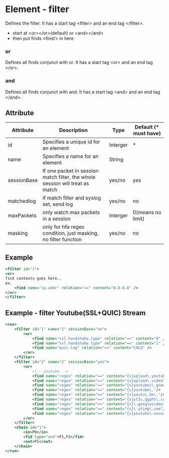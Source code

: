 # Element - filter
Defines the filter. 
It has a start tag &lt;filter&gt; and an end tag &lt;/filter&gt;.

- start at &lt;or&gt;&lt;/or&gt;(default) or &lt;and&gt;&lt;/and&gt;
- then put finds &lt;find/&gt; in here

### or
Defines all finds conjunct with or. 
It has a start tag &lt;or&gt; and an end tag &lt;/or&gt;.

### and
Defines all finds conjunct with and. 
It has a start tag &lt;and&gt; and an end tag &lt;/and&gt;.

## Attribute
| Attribute | Description | Type | Default (* must have) |
|---|---|---|---|
| id | Specifies a unique id for an element | Interger | * |
| name | Specifies a name for an element | String | |
| sessionBase | If one packet in session match filter, the whole session will treat as match | yes/no | yes |
| matchedlog |if match filter and syslog set, send log | yes/no | no |
| maxPackets | only watch max packets in a session | Interger | 0(means no limit) |
| masking | only for hfa regex condition, just masking, no filter function | yes/no | no |

## Example
```xml
<filter id="1">
<or>
find contents goes here..
ex.
	<find name="ip.addr" relation="==" content="8.8.8.8" />
</or>
</filter>
```

## Example - filter Youtube(SSL+QUIC) Stream
```xml
<run>
	<filter id="1" name="1" sessionBase="no">
		<or>
			<find name="ssl.handshake.type" relation="==" content="0" />
			<find name="ssl.handshake.type" relation="==" content="1" />
			<find name="quic.tag" relation="==" content="CHLO" />
		</or>
	</filter>
	<filter id="2" name="2" sessionBase="yes">
		<or>
			<!-- youtube -->
			<find name="regex" relation="==" content="{s}upload\.youtube\.com"/>
			<find name="regex" relation="==" content="{s}upload\.video\.google\.com"/>
			<find name="regex" relation="==" content="{s}youtubei\.googleapis\.com"/>
			<find name="regex" relation="==" content="{s}youtube\."/>
			<find name="regex" relation="==" content="{s}youtu\.be\."/>
			<find name="regex" relation="==" content="{s}yt3\.ggpht\.com"/>
			<find name="regex" relation="==" content="{s}\.googlevideo\.com"/>
			<find name="regex" relation="==" content="{s}\.ytimg\.com"/>
			<find name="regex" relation="==" content="{s}youtube\-nocookie\."/>
		</or>
	</filter>
	<chain id="1">
		<in>P0</in>
		<fid type="and">F1,F2</fid>
		<out>P1</out>
	</chain>
</run>
```
